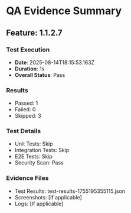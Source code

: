 # QA Evidence Summary

## Feature: 1.1.2.7

### Test Execution
- **Date**: 2025-08-14T18:15:53.163Z
- **Duration**: 1s
- **Overall Status**: Pass

### Results
- Passed: 1
- Failed: 0
- Skipped: 3

### Test Details
- Unit Tests: Skip
- Integration Tests: Skip
- E2E Tests: Skip
- Security Scan: Pass

### Evidence Files
- Test Results: test-results-1755195355115.json
- Screenshots: [If applicable]
- Logs: [If applicable]
